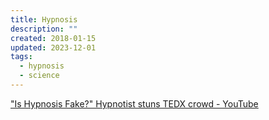 ```yaml
---
title: Hypnosis
description: ""
created: 2018-01-15
updated: 2023-12-01
tags:
  - hypnosis
  - science
---
```


["Is Hypnosis Fake?" Hypnotist stuns TEDX crowd - YouTube](https://www.youtube.com/watch?v=1RA2Zy_IZfQ)

